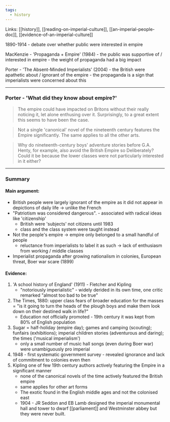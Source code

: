 ```yaml
---
tags:
  - history
---
```

Links: [[history]], [[reading-on-imperial-culture]], [[an-imperial-people-doc]], [[evidence-of-an-imperial-culture]]

1890-1914 - debate over whether public were interested in empire

MacKenzie - 'Propaganda + Empire' (1984) - the public was supportive of / interested in empire - the weight of propaganda had a big impact

Porter - 'The Absent-Minded Imperialists' (2004) - the British were apathetic about / ignorant of the empire - the propaganda is a sign that imperialists were concerned about this

---
### Porter - 'What did they know about empire?'

> The empire could have impacted on Britons without their really noticing it, let alone enthusing over it. Surprisingly, to a great extent this seems to have been the case.

> Not a single 'canonical' novel of the nineteenth century features the Empire significantly. The same applies to all the other arts.

> Why do nineteenth-century boys' adventure stories before G.A. Henty, for example, also avoid the British Empire so Deliberately? Could it be because the lower classes were not particularly interested in it either?

---
### Summary

#### Main argument:

- British people were largely ignorant of the empire as it did not appear in depictions of daily life -> unlike the French
- "Patriotism was considered dangerous". - associated with radical ideas like 'citizenship' 
	- British were 'subjects' not citizens until 1983
	- class and the class system were taught instead
- Not the people's empire -> empire only belonged to a small handful of people
	- reluctance from imperialists to label it as such -> lack of enthusiasm from working / middle classes 
- Imperialist propaganda after growing nationalism in colonies, European threat, Boer war scare (1899)

#### Evidence:

1. 'A school history of England' (1911) - Fletcher and Kipling
	- "notoriously imperialistic" - widely derided in its own time, one critic remarked "almost too bad to be true"
2. The Times, 1880: upper class fears of broader education for the masses = "is it going to turn the heads of the plough boys and make them look down on their destined walk in life?"
	- Education not officially promoted - 19th century it was kept from 80% of English population
3. Sugar = half-holiday (empire day); games and camping (scouting); funfairs (exhibitions); imperial children stories (adventurous and daring); the times ('musical imperialism')
	- only a small number of music hall songs (even during Boer war) were unambiguously pro imperial
4. 1948 - first systematic government survey - revealed ignorance and lack of commitment to colonies even then
5. Kipling one of few 19th century authors actively featuring the Empire in a significant manner
	- none of the canonical novels of the time actively featured the British empire
	- same applies for other art forms
	- The exotic found in the English middle ages and not the colonised east
	- 1904 - JR Seddon and EB Lamb designed the imperial monumental hall and tower to dwarf [[parliament]] and Westminster abbey but they were never built.